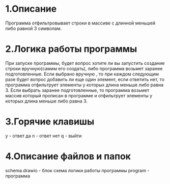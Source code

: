 # 1.Описание
Программа отфильтровывает строки в массиве с длинной меньшей либо равной 3 символам.
# 2.Логика работы программы
При запуске программы, будет вопрос хотите ли вы запустить создание строки вручную(самим его создать), либо программа возьмет заранее подготовленные.
Если выбрано вручную , то при каждом следующим разе будет вопрос добавить ли еще один элемент, если ответить нет, то программа отфильтрует элементы у которых длина меньше либо
равна 3.
Если выбрать заранее подготовленные, то программа возьмет массив который прописан в программе и отфильтрует элементы у которых длина меньше либо
равна 3.
# 3.Горячие клавишы
y - ответ да
n - ответ нет
q - выйти
# 4.Описание файлов и папок
schema.drawio - блок схема логики работы программы
program - программа